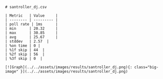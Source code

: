 
    # santroller_dj.csv

    | Metric   | Value     |
    | -------- | --------- |
    | poll rate | 1ms      |
    | min      | 20.32     |
    | max      | 30.85     |
    | avg      | 25.67     |
    | stddev   | 2.57  |
    | %on time | 0 |
    | %1f skip | 44  |
    | %2f skip | 56  |
    | %3f skip | 0  |

    [![Graph](../../assets/images/results/santroller_dj.png){: class="big-image" }](../../assets/images/results/santroller_dj.png)

    